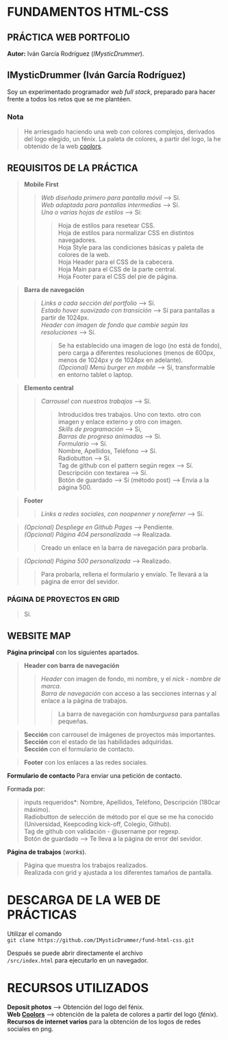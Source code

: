 # FUNDAMENTOS HTML-CSS
## PRÁCTICA WEB PORTFOLIO

**Autor:** Iván García Rodríguez (*IMysticDrummer*).

## IMysticDrummer (Iván García Rodríguez)

Soy un experimentado programador *web full stack*, preparado para hacer frente a todos los retos que se me plantéen.

### Nota
> He arriesgado haciendo una web con colores complejos, derivados del logo elegido, un fénix.
> La paleta de colores, a partir del logo, la he obtenido de la web [coolors](https://coolors.co/).
## REQUISITOS DE LA PRÁCTICA
> **Mobile First**
>> *Web diseñada primero para pantalla móvil* --> Sí.  
>> *Web adaptada para pantallas intermedias* --> Sí.  
>> *Una o varias hojas de estilos* --> Sí:
>>> Hoja de estilos para resetear CSS.  
>>> Hoja de estilos para normalizar CSS en distintos navegadores.  
>>> Hoja Style para las condiciones básicas y paleta de colores de la web.  
>>> Hoja Header para el CSS de la cabecera.  
>>> Hoja Main para el CSS de la parte central.  
>>> Hoja Footer para el CSS del pie de página.

> **Barra de navegación**
>> *Links a cada sección del portfolio* --> Sí.  
>> *Estado hover suavizado con transición* --> Sí para pantallas a partir de 1024px.  
>> *Header con imagen de fondo que cambie según las resoluciones* --> Sí.  
>>> Se ha establecido una imagen de logo (no está de fondo), pero carga a diferentes resoluciones (menos de 600px, menos de 1024px y de 1024px en adelante).  
>> *(Opcional) Menú burger en mobile* --> Sí, transformable en entorno tablet o laptop.

> **Elemento central**
>> *Carrousel con nuestros trabajos* --> Sí.  
>>> Introducidos tres trabajos. Uno con texto. otro con imagen y enlace externo y otro con imagen.  
>> *Skills de programación* --> Si,  
>>> *Barras de progreso animadas* --> Si.  
>> *Formulario* --> Sí.  
>>> Nombre, Apellidos, Teléfono --> Sí.  
>>> Radiobutton --> Sí.  
>>> Tag de github con el pattern según regex --> Sí.  
>>> Descripción con textarea --> Sí.  
>>> Botón de guardado --> Sí (método post) --> Envía a la página 500.  

> **Footer**
>> *Links a redes sociales, con noopenner y noreferrer* --> Sí.

> *(Opcional) Despliege en Github Pages* --> Pendiente.  
> *(Opcional) Página 404 personalizada* --> Realizada.
>> Creado un enlace en la barra de navegación para probarla.  

> *(Opcional) Página 500 personalizada* --> Realizado.
>> Para probarla, rellena el formulario y envíalo.
>> Te llevará a la página de error del sevidor.


### PÁGINA DE PROYECTOS EN GRID
> Sí.  

## WEBSITE MAP
**Página principal** con los siguientes apartados.
> **Header con barra de navegación**
>> *Header* con imagen de fondo, mi nombre, y el *nick - nombre de marca*.  
>> *Barra de navegación* con acceso a las secciones internas y al enlace a la página de trabajos.
>>> La barra de navegación con *hamburguesa* para pantallas pequeñas.  

> **Sección** con carrousel de imágenes de proyectos más importantes.  
> **Sección** con el estado de las habilidades adquiridas.  
> **Sección** con el formulario de contacto.  

> **Footer** con los enlaces a las redes sociales.  

**Formulario de contacto**
Para enviar una petición de contacto.  

Formada por:
> inputs requeridos*: Nombre, Apellidos, Teléfono, Descripción (180car máximo).  
> Radiobutton de selección de método por el que se me ha conocido (Universidad, Keepcoding kick-off, Colegio, Github).  
> Tag de github con validación - @username por regexp.  
> Botón de guardado --> Te lleva a la página de error del sevidor.  

**Página de trabajos** (*works*).
> Página que muestra los trabajos realizados.  
> Realizada con grid y ajustada a los diferentes tamaños de pantalla.  

# DESCARGA DE LA WEB DE PRÁCTICAS
Utilizar el comando  
`git clone https://github.com/IMysticDrummer/fund-html-css.git`  

Después se puede abrir directamente el archivo  
`/src/index.html`
para ejecutarlo en un navegador.

# RECURSOS UTILIZADOS
**Deposit photos** --> Obtención del logo del fénix.  
**Web [Coolors](https://coolors.co/)** --> obtención de la paleta de colores a partir del logo (*fénix*).  
**Recursos de internet varios** para la obtención de los logos de redes sociales en png.
